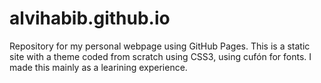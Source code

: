 alvihabib.github.io
===================

Repository for my personal webpage using GitHub Pages. This is a static site with a theme coded from scratch using CSS3, using cufón for fonts. I made this mainly as a learining experience.
